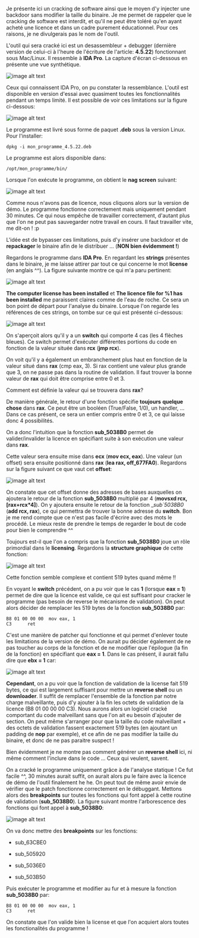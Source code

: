 
Je présente ici un cracking de software ainsi que le moyen d'y injecter une backdoor sans modifier la taille du binaire. Je me permet de rappeler que le cracking de software est interdit, et qu'il ne peut être toléré qu'en ayant acheté une licence et dans un cadre purement éducationnel. Pour ces raisons, je ne divulgerais pas le nom de l'outil.

L'outil qui sera cracké ici est un desassembleur + debugger (dernière version de celui-ci à l'heure de l'écriture de l'article: __4.5.22__) fonctionnant sous Mac/Linux. Il ressemble à __IDA Pro__. La capture d'écran ci-dessous en présente une vue synthétique.

![image alt text](/images/cracking-licence/example.png)

Ceux qui connaissent IDA Pro, on pu constater la ressemblance. L'outil est disponible en version d'essai avec quasiment toutes les fonctionnalités pendant un temps limité. Il est possible de voir ces limitations sur la figure ci-dessous:

![image alt text](/images/cracking-licence/limitation.png)

Le programme est livré sous forme de paquet __.deb__ sous la version Linux. Pour l'installer:

```
dpkg -i mon_programme_4.5.22.deb
```

Le programme est alors disponible dans:

```
/opt/mon_programme/bin/
```

Lorsque l'on exécute le programme, on obtient le __nag screen__ suivant:

![image alt text](/images/cracking-licence/registration.png)

Comme nous n'avons pas de licence, nous cliquons alors sur la version de démo. Le programme fonctionne correctement mais uniquement pendant 30 minutes. Ce qui nous empêche de travailler correctement, d'autant plus que l'on ne peut pas sauvegarder notre travail en cours. Il faut travailler vite, me dit-on ! :p

L'idée est de bypasser ces limitations, puis d'y insérer une backdoor et de **repackager** le binaire afin de le distribuer ... (__NON bien évidemment !__)

Regardons le programme dans __IDA Pro__. En regardant les __strings__ présentes dans le binaire, je me laisse attirer par tout ce qui concerne le mot __license__ (en anglais ^^). La figure suivante montre ce qui m'a paru pertinent:

![image alt text](/images/cracking-licence/license_str.png)

__The computer license has been installed__  et __The licence file for %1 has been installed__ me paraissent claires comme de l'eau de roche. Ce sera un bon point de départ pour l'analyse du binaire. Lorsque l'on regarde les références de ces strings, on tombe sur ce qui est présenté ci-dessous:

![image alt text](/images/cracking-licence/switch_case.png)

On s'aperçoit alors qu'il y a un __switch__ qui comporte 4 cas (les 4 flèches bleues). Ce switch permet d'exécuter différentes portions du code en fonction de la valeur située dans __rcx__ (__jmp rcx__).

On voit qu'il y a également un embranchement plus haut en fonction de la valeur situé dans __rax__ (cmp eax, 3). Si rax contient une valeur plus grande que 3, on ne passe pas dans la routine de validation. Il faut trouver la bonne valeur de __rax__ qui doit être comprise entre 0 et 3.

Comment est définie la valeur qui se trouvera dans __rax__?

De manière générale, le retour d'une fonction spécifie __toujours__ **quelque chose** dans __rax__. Ce peut être un booléen (True/False, 1/0), un handler, ... Dans ce cas présent, ce sera un entier compris entre 0 et 3, ce qui laisse donc 4 possibilités.

On a donc l'intuition que la fonction __sub\_5038B0__ permet de valider/invalider la licence en spécifiant suite à son exécution une valeur dans __rax__.

Cette valeur sera ensuite mise dans __ecx__ (__mov ecx, eax__). Une valeur (un offset) sera ensuite positionné dans __rax__ (__lea rax, off\_677FA0__). Regardons sur la figure suivant ce que vaut cet __offset__:

![image alt text](/images/cracking-licence/switch_table.png)

On constate que cet offset donne des adresses de bases auxquelles on ajoutera le retour de la fonction __sub\_5038B0__ multiplié par 4 (__movsxd rcx, [rax+rcx*4]__). On y ajoutera ensuite le retour de la fonction __sub\`_5038B0__ (__add rcx, rax__), ce qui permettra de trouver la bonne adresse du __switch__. Bon je me rend compte que ce n'est pas facile d'écrire avec des mots le procédé. Le mieux reste de prendre le temps de regarder le bout de code pour bien le comprendre ^^

Toujours est-il que l'on a compris que la fonction __sub\_5038B0__ joue un rôle primordial dans le **licensing**. Regardons la **structure graphique** de cette fonction:

![image alt text](/images/cracking-licence/license_graph.png)

Cette fonction semble complexe et contient 519 bytes quand même !!

En voyant le __switch__ précédent, on a pu voir que le cas __1__ (lorsque __eax = 1__) permet de dire que la licence est valide, ce qui est suffisant pour cracker le programme (pas besoin de reverse le mécanisme de validation). On peut alors décider de remplacer les 519 bytes de la fonction __sub\_5038B0__ par:

```
B8 01 00 00 00	mov eax, 1
C3		ret
```

C'est une manière de patcher qui fonctionne et qui permet d'enlever toute les limitations de la version de démo. On aurait pu décider également de ne pas toucher au corps de la fonction et de ne modifier que l'épilogue (la fin  de la fonction) en spécifiant que __eax = 1__. Dans le cas présent, il aurait fallu dire que __ebx = 1__ car:

![image alt text](/images/cracking-licence/license_last_byte.png)

__Cependant__, on a pu voir que la fonction de validation de la license fait 519 bytes, ce qui est largement suffisant pour mettre un __reverse shell__ ou un __downloader__. Il suffit de remplacer l'ensemble de la fonction par notre charge malveillante, puis d'y ajouter à la fin les octets de validation de la licence (B8 01 00 00 00 C3). Nous aurons alors un logiciel cracké comportant du code malveillant sans que l'on ait eu besoin d'ajouter de section. On peut même s'arranger pour que la taille du code malveillant + des octets de validation fassent exactement 519 bytes (en ajoutant un padding de __nop__ par exemple), et ce afin de ne pas modifier la taille du binaire, et donc de ne pas paraitre suspect !

Bien évidemment je ne montre pas comment générer un __reverse shell__ ici, ni même comment l'inclure dans le code ... Ceux qui veulent, savent.

On a cracké le programme uniquement grâce à de l'analyse statique ! Ce fut facile ^^, 30 minutes aurait suffit, on aurait alors pu le faire avec la licence de démo de l'outil finalement he he. On peut tout de même avoir envie de vérifier que le patch fonctionne correctement en le débuggant. Mettons alors des __breakpoints__ sur toutes les fonctions qui font appel à cette routine de validation (__sub\_5038B0__). La figure suivant montre l'arborescence des fonctions qui font appel à __sub\_5038B0__:

![image alt text](/images/cracking-licence/license_to.png)

On va donc mettre des __breakpoints__ sur les fonctions:

* sub\_63CBE0

* sub\_505920

* sub\_5036E0

* sub\_503B50

Puis exécuter le programme et modifier au fur et à mesure la fonction __sub\_5038B0__ par: 

```
B8 01 00 00 00	mov eax, 1
C3		ret
```

On constate que l'on valide bien la license et que l'on acquiert alors toutes les fonctionalités du programme !




